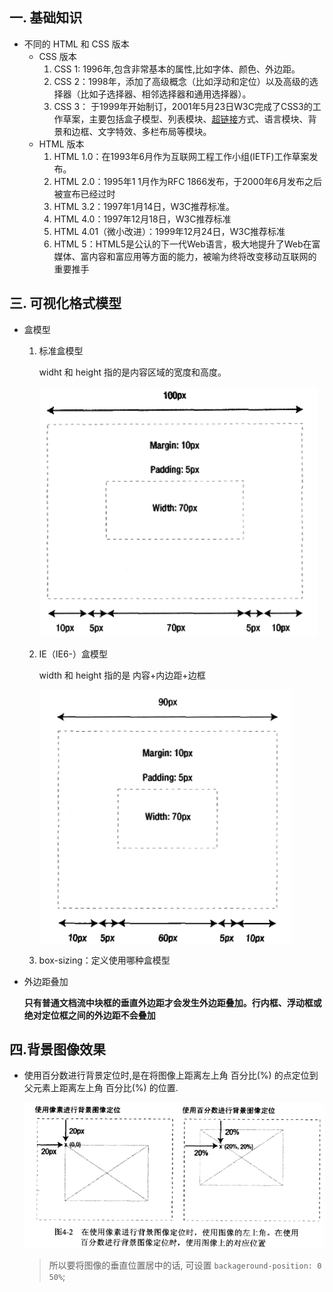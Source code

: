 ## 一. 基础知识

* 不同的 HTML 和 CSS 版本
  * CSS 版本
    1. CSS 1: 1996年,包含非常基本的属性,比如字体、颜色、外边距。
    2. CSS 2：1998年，添加了高级概念（比如浮动和定位）以及高级的选择器（比如子选择器、相邻选择器和通用选择器）。
    3. CSS 3： 于1999年开始制订，2001年5月23日W3C完成了CSS3的工作草案，主要包括盒子模型、列表模块、[超链接](https://baike.baidu.com/item/超链接/97857)方式、语言模块、背景和边框、文字特效、多栏布局等模块。
  * HTML 版本
    1. HTML 1.0：在1993年6月作为互联网工程工作小组(IETF)工作草案发布。 
    2. HTML 2.0：1995年1 1月作为RFC 1866发布，于2000年6月发布之后被宣布已经过时
    3. HTML 3.2：1997年1月14日，W3C推荐标准。
    4. HTML 4.0：1997年12月18日，W3C推荐标准
    5. HTML 4.01（微小改进）：1999年12月24日，W3C推荐标准
    6. HTML 5：HTML5是公认的下一代Web语言，极大地提升了Web在富媒体、富内容和富应用等方面的能力，被喻为终将改变移动互联网的重要推手



## 三. 可视化格式模型

* 盒模型

  1. 标准盒模型

     widht 和 height 指的是内容区域的宽度和高度。

     ![image-20200306103216745](..\image\正常盒模型.png)

  2. IE（IE6-）盒模型

     width 和 height 指的是 内容+内边距+边框

     ![image-20200306103514448](..\image\IE盒模型.png)

  3. box-sizing：定义使用哪种盒模型

* 外边距叠加

  **只有普通文档流中块框的垂直外边距才会发生外边距叠加。行内框、浮动框或绝对定位框之间的外边距不会叠加**



## 四.背景图像效果

* 使用百分数进行背景定位时,是在将图像上距离左上角 百分比(%) 的点定位到父元素上距离左上角 百分比(%) 的位置.

  ![image-20200306172228489](..\image\背景图像定位.png)

  > 所以要将图像的垂直位置居中的话, 可设置 `backageround-position: 0 50%`;

  



























